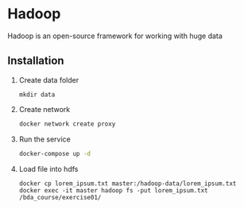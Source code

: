 # Hadoop
Hadoop is an open-source framework for working with huge data

## Installation

1. Create data folder
   ```
   mkdir data
   ```

1. Create network
   ``` bash
   docker network create proxy
   ```

1. Run the service
   ``` bash
   docker-compose up -d
   ```

1. Load file into hdfs
   ```
   docker cp lorem_ipsum.txt master:/hadoop-data/lorem_ipsum.txt
   docker exec -it master hadoop fs -put lorem_ipsum.txt /bda_course/exercise01/
   ```